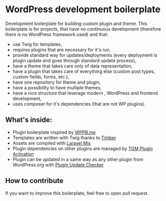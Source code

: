 # WordPress development boilerplate

Development boilerplate for building custom plugin and theme. This boilerplate is for projects, that have no continuous development (therefore there is no WordPress framework used) and that:

* use Twig for templates, 
* requires plugins that are necessary for it's run, 
* provide standard way for updates/deployments (every deployment is plugin update and goes through standard update process),
* have a theme that takes care only of data representation,
* have a plugin that takes care of everything else (custom post types, custom fields, forms, etc.),
* have one repository for theme and plugin,
* have a possibility to have multiple themes,
* have a nice structure that leverage modern , WordPress and frontend development,
* uses composer for it's dependencies (that are not WP plugins).

## What's inside:
* Plugin boilerplate inspired by [WPPB.me](https://wppb.me/)
* Templates are written with Twig thanks to [Timber](https://www.upstatement.com/timber/)
* Assets are compiled with [Laravel Mix](https://github.com/JeffreyWay/laravel-mix/tree/master/docs#readme)
* Plugin dependencies on other plugins are managed by [TGM Plugin Activation](http://tgmpluginactivation.com/)
* Plugin can be updated in a same way as any other plugin from WordPress.org with [Plugin Update Checker](https://github.com/YahnisElsts/plugin-update-checker)

## How to contribute
If you want to improve this boilerplate, feel free to open pull request.
